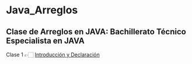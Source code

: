 # Java_Arreglos
Clase de Arreglos en JAVA: Bachillerato Técnico Especialista en JAVA
---

Clase 1 👉🏻 [Introducción y Declaración](Clase1.ipynb)

